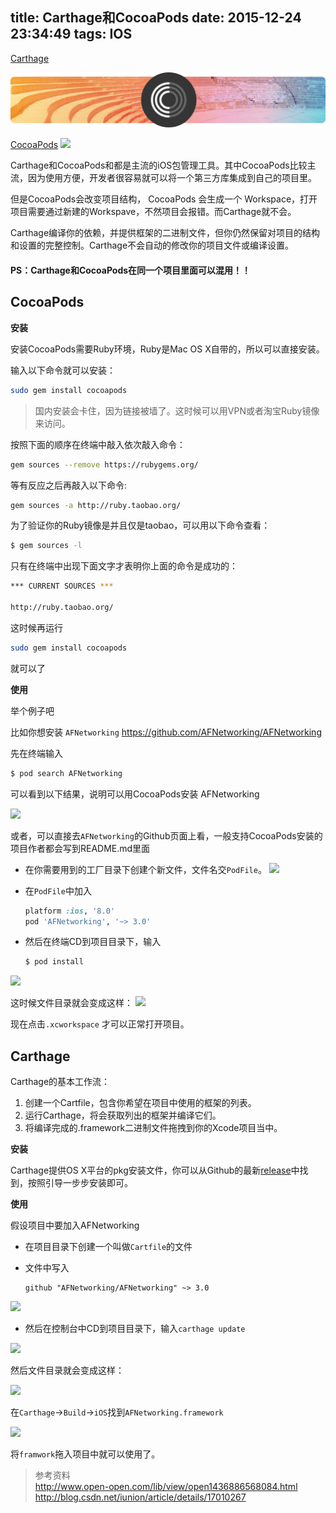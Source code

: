 title: Carthage和CocoaPods
date: 2015-12-24 23:34:49
tags: IOS
---


[Carthage](https://github.com/Carthage/Carthage)

![](https://github.com/Carthage/Carthage/raw/master/Logo/PNG/header.png)

[CocoaPods](https://github.com/CocoaPods/CocoaPods)
![](https://camo.githubusercontent.com/bc5c9328a1d48a8c805e0fa16904b617adca99b4/68747470733a2f2f7261772e6769746875622e636f6d2f436f636f61506f64732f7368617265645f7265736f75726365732f6d61737465722f6173736574732f636f636f61706f64732d62616e6e65722d726561646d652e706e67)

Carthage和CocoaPods和都是主流的iOS包管理工具。其中CocoaPods比较主流，因为使用方便，开发者很容易就可以将一个第三方库集成到自己的项目里。

但是CocoaPods会改变项目结构， CocoaPods 会生成一个 Workspace，打开项目需要通过新建的Workspave，不然项目会报错。而Carthage就不会。

Carthage编译你的依赖，并提供框架的二进制文件，但你仍然保留对项目的结构和设置的完整控制。Carthage不会自动的修改你的项目文件或编译设置。

#### PS：Carthage和CocoaPods在同一个项目里面可以混用！！

<!--more-->


## CocoaPods

**安装**

安装CocoaPods需要Ruby环境，Ruby是Mac OS X自带的，所以可以直接安装。

输入以下命令就可以安装：

```bash
sudo gem install cocoapods
```

> 国内安装会卡住，因为链接被墙了。这时候可以用VPN或者淘宝Ruby镜像来访问。  

按照下面的顺序在终端中敲入依次敲入命令：

```bash
gem sources --remove https://rubygems.org/
```

等有反应之后再敲入以下命令:

```bash
gem sources -a http://ruby.taobao.org/
```

为了验证你的Ruby镜像是并且仅是taobao，可以用以下命令查看：
```bash
$ gem sources -l
```
只有在终端中出现下面文字才表明你上面的命令是成功的：

```bash
*** CURRENT SOURCES ***

http://ruby.taobao.org/
```

这时候再运行

```bash
sudo gem install cocoapods
```
就可以了

**使用**

举个例子吧

比如你想安装 `AFNetworking` <https://github.com/AFNetworking/AFNetworking>

先在终端输入

```bash
$ pod search AFNetworking
```
可以看到以下结果，说明可以用CocoaPods安装 AFNetworking

![](http://7xkfbb.com1.z0.glb.clouddn.com/15-12-24/68424321.jpg)


或者，可以直接去`AFNetworking`的Github页面上看，一般支持CocoaPods安装的项目作者都会写到README.md里面

* 在你需要用到的工厂目录下创建个新文件，文件名交`PodFile`。
	![](http://7xkfbb.com1.z0.glb.clouddn.com/15-12-24/26981649.jpg)
* 在`PodFile`中加入  
  
	```ruby
	platform :ios, '8.0'
	pod 'AFNetworking', '~> 3.0'
	```
* 然后在终端CD到项目目录下，输入

	```bash
	$ pod install 
	```
![](http://7xkfbb.com1.z0.glb.clouddn.com/15-12-24/47224208.jpg)

这时候文件目录就会变成这样：
![](http://7xkfbb.com1.z0.glb.clouddn.com/15-12-24/77644882.jpg)

现在点击`.xcworkspace` 才可以正常打开项目。



## Carthage

Carthage的基本工作流：

1. 创建一个Cartfile，包含你希望在项目中使用的框架的列表。
2. 运行Carthage，将会获取列出的框架并编译它们。
3. 将编译完成的.framework二进制文件拖拽到你的Xcode项目当中。

**安装**

Carthage提供OS X平台的pkg安装文件，你可以从Github的最新[release](https://github.com/Carthage/Carthage/releases)中找到，按照引导一步步安装即可。

**使用**

假设项目中要加入AFNetworking

* 在项目目录下创建一个叫做`Cartfile`的文件
* 文件中写入

	```
	github "AFNetworking/AFNetworking" ~> 3.0
	```
![](http://7xkfbb.com1.z0.glb.clouddn.com/15-12-24/96350374.jpg)

* 然后在控制台中CD到项目目录下，输入`carthage update`

![](http://7xkfbb.com1.z0.glb.clouddn.com/15-12-24/57524755.jpg)

然后文件目录就会变成这样：

![](http://7xkfbb.com1.z0.glb.clouddn.com/15-12-24/86681271.jpg)

在`Carthage`->`Build`->`iOS`找到`AFNetworking.framework`

![](http://7xkfbb.com1.z0.glb.clouddn.com/15-12-24/7963598.jpg)

将`framwork`拖入项目中就可以使用了。


> 参考资料  
> <http://www.open-open.com/lib/view/open1436886568084.html>
> <http://blog.csdn.net/iunion/article/details/17010267>